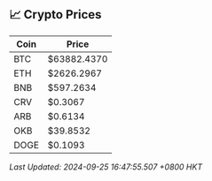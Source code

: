## 📈 Crypto Prices

| Coin | Price |
| ---- | ----- |
| BTC | $63882.4370 |
| ETH | $2626.2967 |
| BNB | $597.2634 |
| CRV | $0.3067 |
| ARB | $0.6134 |
| OKB | $39.8532 |
| DOGE | $0.1093 |

_Last Updated: 2024-09-25 16:47:55.507 +0800 HKT_